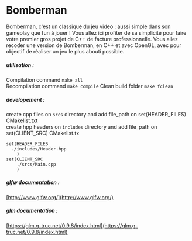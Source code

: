 # Bomberman
Bomberman, c'est un classique du jeu video : aussi simple dans son gameplay que fun à jouer ! Vous allez ici profiter de sa simplicité pour faire votre premier gros projet de C++ de facture professionnelle. Vous allez recoder une version de Bomberman, en C++ et avec OpenGL, avec pour objectif de réaliser un jeu le plus abouti possible.

##### utilisation :
Compilation command `make all`  
Recompilation command `make compile`
Clean build folder `make fclean`

##### developement :
create cpp files on `srcs` directory and add file_path on set(HEADER_FILES) CMakelist.txt  
create hpp headers on `includes` directory and add file_path on set(CLIENT_SRC) CMakelist.tx  

````
set(HEADER_FILES
  ./includes/Header.hpp
	)
set(CLIENT_SRC
	./srcs/Main.cpp
	)
````  

##### glfw documentation :
[http://www.glfw.org/](http://www.glfw.org/)

##### glm documentation :
[https://glm.g-truc.net/0.9.8/index.html](https://glm.g-truc.net/0.9.8/index.html)
